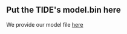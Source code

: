 ## Put the TIDE's model.bin here
We provide our model file [here](https://doi.org/10.5281/zenodo.16941397)
